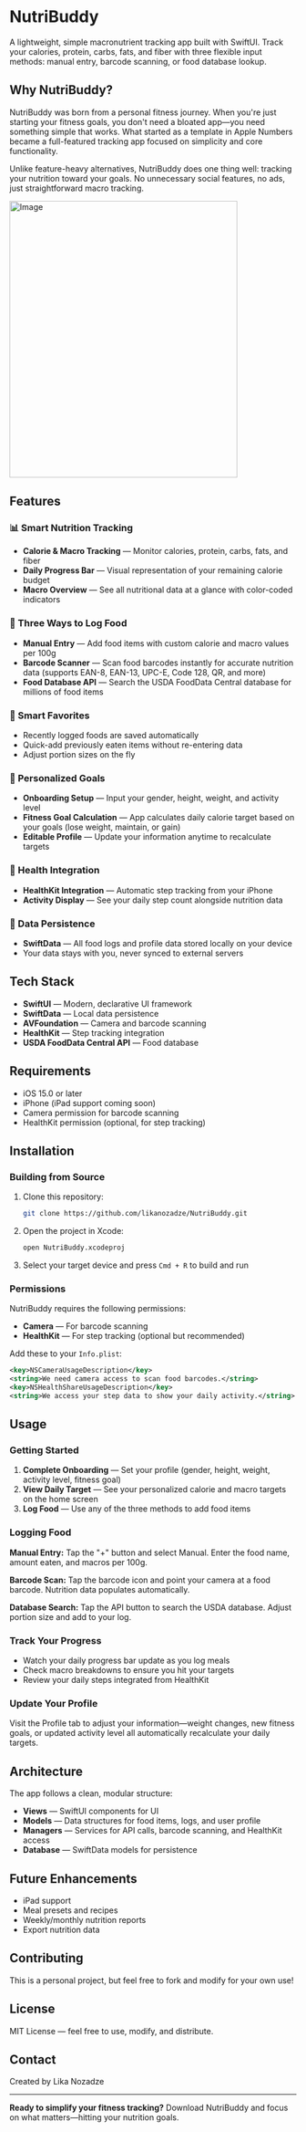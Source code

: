 

# NutriBuddy

A lightweight, simple macronutrient tracking app built with SwiftUI. Track your calories, protein, carbs, fats, and fiber with three flexible input methods: manual entry, barcode scanning, or food database lookup.

## Why NutriBuddy?

NutriBuddy was born from a personal fitness journey. When you're just starting your fitness goals, you don't need a bloated app—you need something simple that works. What started as a template in Apple Numbers became a full-featured tracking app focused on simplicity and core functionality.

Unlike feature-heavy alternatives, NutriBuddy does one thing well: tracking your nutrition toward your goals. No unnecessary social features, no ads, just straightforward macro tracking.

<img width="400" height="485" alt="Image" src="https://github.com/user-attachments/assets/67bacc5d-01fb-4ca2-9efa-96ebff1bfd66" />

## Features

### 📊 Smart Nutrition Tracking
- **Calorie & Macro Tracking** — Monitor calories, protein, carbs, fats, and fiber
- **Daily Progress Bar** — Visual representation of your remaining calorie budget
- **Macro Overview** — See all nutritional data at a glance with color-coded indicators

### 🍔 Three Ways to Log Food
- **Manual Entry** — Add food items with custom calorie and macro values per 100g
- **Barcode Scanner** — Scan food barcodes instantly for accurate nutrition data (supports EAN-8, EAN-13, UPC-E, Code 128, QR, and more)
- **Food Database API** — Search the USDA FoodData Central database for millions of food items

### 💾 Smart Favorites
- Recently logged foods are saved automatically
- Quick-add previously eaten items without re-entering data
- Adjust portion sizes on the fly

### 🎯 Personalized Goals
- **Onboarding Setup** — Input your gender, height, weight, and activity level
- **Fitness Goal Calculation** — App calculates daily calorie target based on your goals (lose weight, maintain, or gain)
- **Editable Profile** — Update your information anytime to recalculate targets

### 📱 Health Integration
- **HealthKit Integration** — Automatic step tracking from your iPhone
- **Activity Display** — See your daily step count alongside nutrition data

### 💾 Data Persistence
- **SwiftData** — All food logs and profile data stored locally on your device
- Your data stays with you, never synced to external servers

## Tech Stack

- **SwiftUI** — Modern, declarative UI framework
- **SwiftData** — Local data persistence
- **AVFoundation** — Camera and barcode scanning
- **HealthKit** — Step tracking integration
- **USDA FoodData Central API** — Food database

## Requirements

- iOS 15.0 or later
- iPhone (iPad support coming soon)
- Camera permission for barcode scanning
- HealthKit permission (optional, for step tracking)

## Installation

### Building from Source

1. Clone this repository:
   ```bash
   git clone https://github.com/likanozadze/NutriBuddy.git
   ```

2. Open the project in Xcode:
   ```bash
   open NutriBuddy.xcodeproj
   ```

3. Select your target device and press `Cmd + R` to build and run

### Permissions

NutriBuddy requires the following permissions:
- **Camera** — For barcode scanning
- **HealthKit** — For step tracking (optional but recommended)

Add these to your `Info.plist`:
```xml
<key>NSCameraUsageDescription</key>
<string>We need camera access to scan food barcodes.</string>
<key>NSHealthShareUsageDescription</key>
<string>We access your step data to show your daily activity.</string>
```

## Usage

### Getting Started

1. **Complete Onboarding** — Set your profile (gender, height, weight, activity level, fitness goal)
2. **View Daily Target** — See your personalized calorie and macro targets on the home screen
3. **Log Food** — Use any of the three methods to add food items

### Logging Food

**Manual Entry:** Tap the "+" button and select Manual. Enter the food name, amount eaten, and macros per 100g.

**Barcode Scan:** Tap the barcode icon and point your camera at a food barcode. Nutrition data populates automatically.

**Database Search:** Tap the API button to search the USDA database. Adjust portion size and add to your log.

### Track Your Progress

- Watch your daily progress bar update as you log meals
- Check macro breakdowns to ensure you hit your targets
- Review your daily steps integrated from HealthKit

### Update Your Profile

Visit the Profile tab to adjust your information—weight changes, new fitness goals, or updated activity level all automatically recalculate your daily targets.

## Architecture

The app follows a clean, modular structure:

- **Views** — SwiftUI components for UI
- **Models** — Data structures for food items, logs, and user profile
- **Managers** — Services for API calls, barcode scanning, and HealthKit access
- **Database** — SwiftData models for persistence

## Future Enhancements

- iPad support
- Meal presets and recipes
- Weekly/monthly nutrition reports
- Export nutrition data

## Contributing

This is a personal project, but feel free to fork and modify for your own use!

## License

MIT License — feel free to use, modify, and distribute.

## Contact

Created by Lika Nozadze

---

**Ready to simplify your fitness tracking?** Download NutriBuddy and focus on what matters—hitting your nutrition goals.
